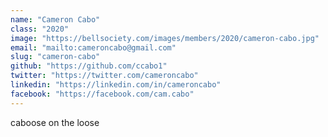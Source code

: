 ```yaml
---
name: "Cameron Cabo"
class: "2020"
image: "https://bellsociety.com/images/members/2020/cameron-cabo.jpg"
email: "mailto:cameroncabo@gmail.com"
slug: "cameron-cabo"
github: "https://github.com/ccabo1"
twitter: "https://twitter.com/cameroncabo"
linkedin: "https://linkedin.com/in/cameroncabo"
facebook: "https://facebook.com/cam.cabo"
---
```

caboose on the loose
